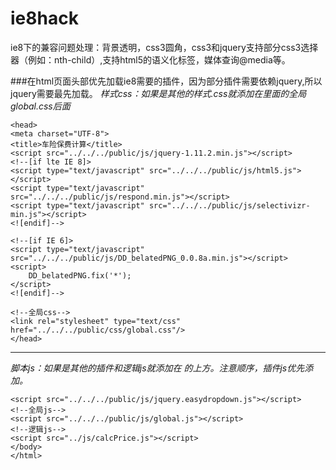 # ie8hack
ie8下的兼容问题处理：背景透明，css3圆角，css3和jquery支持部分css3选择器（例如：nth-child）,支持html5的语义化标签，媒体查询@media等。

###在html页面头部<head>优先加载ie8需要的插件，因为部分插件需要依赖jquery,所以jquery需要最先加载。
*样式css：如果是其他的样式.css就添加在<head>里面的全局global.css后面*

    <head>
    <meta charset="UTF-8">
    <title>车险保费计算</title>
    <script src="../../../public/js/jquery-1.11.2.min.js"></script>
    <!--[if lte IE 8]>
    <script type="text/javascript" src="../../../public/js/html5.js"></script>
    <script type="text/javascript" src="../../../public/js/respond.min.js"></script>
    <script type="text/javascript" src="../../../public/js/selectivizr-min.js"></script>
    <![endif]-->

    <!--[if IE 6]>
    <script type="text/javascript" src="../../../public/js/DD_belatedPNG_0.0.8a.min.js"></script>
    <script>
        DD_belatedPNG.fix('*');
    </script>
    <![endif]-->

    <!--全局css-->
    <link rel="stylesheet" type="text/css" href="../../../public/css/global.css"/>
    </head>
 *****   
*脚本js：如果是其他的插件和逻辑js就添加在 </body>的上方。注意顺序，插件js优先添加。*

    <script src="../../../public/js/jquery.easydropdown.js"></script>
    <!--全局js-->
    <script src="../../../public/js/global.js"></script>
    <!--逻辑js-->
    <script src="../js/calcPrice.js"></script>
    </body>
    </html>

